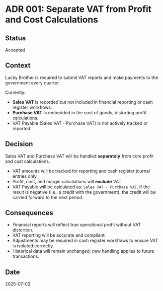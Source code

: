 # ADR 001: Separate VAT from Profit and Cost Calculations

## Status

Accepted

## Context

Lucky Brother is required to submit VAT reports and make payments to the government every quarter.

Currently:

- **Sales VAT** is recorded but not included in financial reporting or cash register workflows.
- **Purchase VAT** is embedded in the cost of goods, distorting profit calculations.
- VAT Payable (Sales VAT - Purchase VAT) is not actively tracked or reported.

## Decision

Sales VAT and Purchase VAT will be handled **separately** from core profit and cost calculations.

- VAT amounts will be tracked for reporting and cash register journal entries only.
- Profit, cost, and margin calculations will **exclude** VAT.
- VAT Payable will be calculated as: `Sales VAT - Purchase VAT`.
  If the result is negative (i.e., a credit with the government), the credit will be carried forward to the next period.

## Consequences

- Financial reports will reflect true operational profit without VAT distortion.
- VAT reporting will be accurate and compliant.
- Adjustments may be required in cash register workflows to ensure VAT is isolated correctly.
- Historical data will remain unchanged; new handling applies to future transactions.

## Date

2025-07-02

